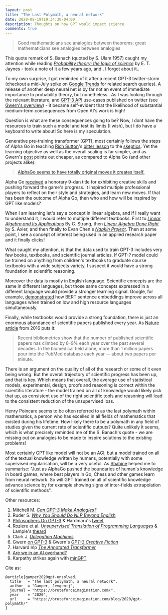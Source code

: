 ```yaml
---
layout: post
title: "The Last Polymath, a neural network"
date: 2020-08-19T19:34:30-04:00
description: Thoughts on how GPT would impact science
comments: true
---
```


> Good mathematicians see analogies between theorems; great mathematicians see analogies between analogies

This quote remark of S. Banach (quoted by S. Ulam 1957) caught my attention while reading 
[_Probability theory: the logic of science_](https://www.cambridge.org/core/books/probability-theory/9CA08E224FF30123304E6D8935CF1A99)
by E. T. Jaynes - took a note of it a few years ago, and.. I forgot about it..
 
To my own surprise, I got reminded of it after a recent GPT-3 twitter-storm (checkout a mid-July spike on
[Google Trends](https://trends.google.com/trends/explore?q=gpt-3) for related search queries). A release of another 
deep neural net is by far not an event of immediate importance to probability theory, but nonetheless.. 
As I was looking through the relevant literature, and [GPT-3 API](https://openai.com/blog/openai-api/) use-cases published on 
twitter (see [Gwern's overview](https://www.gwern.net/GPT-3#what-benchmarks-miss-demos)) -
it became self-evident that the likelihood of substantial medium-term consequences from Open AI's work is high! 

Question is what are these consequences going to be? Now, I dont have the resources to train such a model and test its
limits (I wish), but I do have a keyboard to write about! So here is my speculation.

Generative pre-training transformer (GPT), most certainly follows the steps of Alpha Go in teaching 
[Rich Sutton](http://www.incompleteideas.net/)'s 
[bitter lesson](http://www.incompleteideas.net/IncIdeas/BitterLesson.html) to the 
[skeptics](https://twitter.com/GaryMarcus/status/1297176789983272961?s=20). Yet the learning objective as well as the 
overall scaling is far simpler, and as Gwern's [post](https://www.gwern.net/newsletter/2020/05#gpt-3 ) points out 
cheaper, as compared to Alpha Go (and other projects alike).

> [AlphaGo seems to have totally original moves it creates itself.](https://www.latimes.com/world/asia/la-fg-korea-alphago-20160312-story.html)

Alpha Go [received](https://www.reuters.com/article/us-science-intelligence-go-idUSKCN0WH0XJ) a honorary 9-dan 
title for exhibiting creative skills and pushing forward the game's progress. It inspired multiple professional players
to reflect on their style and strategies, and learn new moves. If that has been the outcome of Alpha Go, then who and
how will be inspired by GPT like models?

When I am learning let's say a concept in linear algebra, and if I really want to understand it, I would refer 
to multiple different textbooks. First to
[_Linear Algebra and Its Applications_](https://www.goodreads.com/book/show/179699.Linear_Algebra_and_Its_Applications) 
By G. Strang, then [_Linear Algebra Done Right_](http://linear.axler.net/) by S. Axler, and then finally to 
Evan Chen's [_Napkin Project_](https://web.evanchen.cc/napkin.html). Then at some point, I see a concept of interest being
used in an applied research paper and it finally clicks!

What caught my attention, is that the data used to train GPT-3 includes very few books, textbooks, and scientific 
journal articles. If GPT-? model could be trained on anything from children's textbooks to graduate course
textbooks with a wide subjects variety, I suspect it would have a strong foundation in scientific reasoning. 

Moreover the data is mostly in English language. Scientific concepts are the
same in different languages, but those same concepts expressed in a different language would provide a stronger learning signal. 
Google, for example, [demonstrated](https://arxiv.org/abs/2007.01852) how BERT sentence embeddings improve 
across all languages when trained on low and high resource languages simultaneously. 

Finally, while textbooks would provide a strong foundation, there is just an enormous abundance of scientific papers 
published every year. As [Nature article](https://www.nature.com/articles/nj7612-457a) from 2016 puts it:

> Recent bibliometrics show that the number of published scientific papers has climbed by 8–9% each year over 
> the past several decades. In the biomedical field alone, more than 1 million papers pour into the PubMed 
> database each year — about two papers per minute.

There is an argument on the quality of all of the research or some of it even being wrong. But the overall trajectory 
of scientific progress has been up, and that is key. Which means that overall, the average use of statistical models, 
experimental, design, proofs and reasoning is correct within the scientific literature - the model trained on all of knowledge would likely pick that up,
as consistent use of the right scientific tools and reasoning will lead to the consistent reduction of the unsupervised loss. 

Henry Poincare seems to be often referred to as the last polymath within mathematics, a person who has excelled in all 
fields of mathematics that existed during his lifetime. How likely there to be a polymath in any field of studies given
the current rate of scientific outputs? Quite unlikely it seems, which is what precisely reminded me of the S. Banach's 
quote - we are missing out on analogies to be made to inspire solutions to the existing problems! 

Most certainly GPT like model will not be an AGI, but a model trained on all of the textual knowledge written by humans,
potentially with some supervised regularisation, will be a very useful. As [Shahine](https://fr.linkedin.com/in/shahine-bouabid) 
helped me to summarise: "Just as AlphaGo pushed the boundaries of human's knowledge in board games, where best players in Go, Chess and other games learn 
from neural network. So will GPT trained on all of scientific knowledge advance science by for example showing signs of inter-fields 
extrapolation of scientific methods".

Other resources:

1. Mitchell M. [_Can GPT-3 Make Analogies?_](https://medium.com/@melaniemitchell.me/can-gpt-3-make-analogies-16436605c446)
2. Ruder S. [_Why You Should Do NLP Beyond English_](https://ruder.io/nlp-beyond-english/)
3. [Philosophers On GPT-3](http://dailynous.com/2020/07/30/philosophers-gpt-3/) & Hardmaru's [tweet](https://twitter.com/hardmaru/status/1289015596646928387?s=20)
4. Roziere et al. [_Unsupervised Translation of Programming Languages_](https://arxiv.org/abs/2006.03511) & Lample's [theard](https://mobile.twitter.com/GuillaumeLample/status/1269982022413570048)
5. Clark J. [_Delegation Machines_](https://twitter.com/jackclarkSF/status/1288144405812019200?s=20)
6. Gwern [_on GPT-3_](https://www.gwern.net/newsletter/2020/05#gpt-3) & Gwern's [_GPT-3 Creative Fiction_](https://www.gwern.net/GPT-3#bpes)
7. Harvard nlp [_The Annotated Transformer_](https://nlp.seas.harvard.edu/2018/04/03/attention.html)
8. [Are we in an AI overhand?](https://www.lesswrong.com/posts/N6vZEnCn6A95Xn39p/are-we-in-an-ai-overhang)
9. Karpathy strikes again with [minGPT](https://github.com/karpathy/minGPT)

 

Cite as:

```
@article{gamper2020gpt-unsolved,
  title   = "The last polymath, a neural network",
  author  = "Gamper, Jevgenij",
  journal = "https://bruteforceimagination.com/",
  year    = "2020",
  url     = "https://bruteforceimagination.com/blog/2020/gpt-polymath/"
}
```
